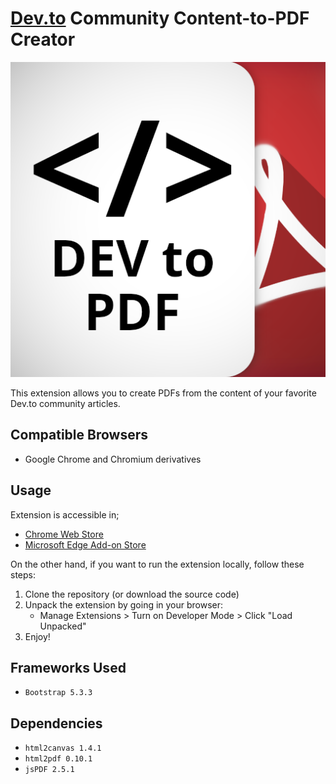 # [Dev.to](https://dev.to) Community Content-to-PDF Creator

![Logo](images/logo.png)

This extension allows you to create PDFs from the content of your favorite Dev.to community articles.

## Compatible Browsers

- Google Chrome and Chromium derivatives

## Usage

Extension is accessible in;

- [Chrome Web Store](https://chromewebstore.google.com/detail/dev-community-content-to/nmnfmgnebdkhboackclnhecbcjhhflak)
- [Microsoft Edge Add-on Store](https://microsoftedge.microsoft.com/addons/detail/dev-community-contentto/gamfdkjeepfpjkaaphfljeagijmnchda)

On the other hand, if you want to run the extension locally, follow these steps:

1. Clone the repository (or download the source code)
2. Unpack the extension by going in your browser:
   - Manage Extensions > Turn on Developer Mode > Click "Load Unpacked"
3. Enjoy!

## Frameworks Used

- `Bootstrap 5.3.3`

## Dependencies

- `html2canvas 1.4.1`
- `html2pdf 0.10.1`
- `jsPDF 2.5.1`
